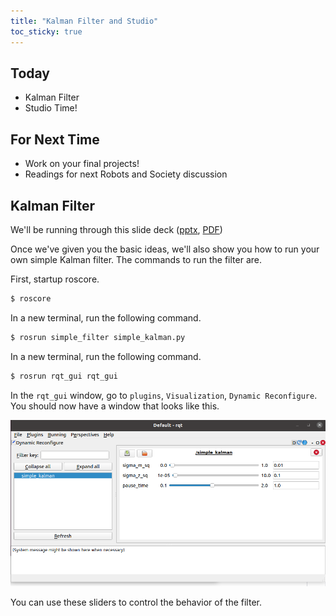 ```yaml
---
title: "Kalman Filter and Studio"
toc_sticky: true
---
```


## Today

* Kalman Filter
* Studio Time!

## For Next Time

* Work on your final projects!
* Readings for next Robots and Society discussion

## Kalman Filter

We'll be running through this slide deck ([pptx](https://drive.google.com/file/d/1yVFgAFPqXGgN2F0FlHZPxA7lYgJlGYPF/view?usp=sharing), [PDF](https://drive.google.com/file/d/1vtcSzF_Q7o6PEhUoXCoIfLgYFX_Xs4-_/view?usp=sharing))

Once we've given you the basic ideas, we'll also show you how to run your own simple Kalman filter.  The commands to run the filter are.


First, startup roscore.

```bash
$ roscore
```

In a new terminal, run the following command.
 
```bash
$ rosrun simple_filter simple_kalman.py
```

In a new terminal, run the following command.
```bash
$ rosrun rqt_gui rqt_gui
```

In the ``rqt_gui`` window, go to ``plugins``, ``Visualization``, ``Dynamic Reconfigure``.  You should now have a window that looks like this.

![The dynamic reconfigure GUI of the simple Kalman node](day24images/dynamicreconfigure.png)

You can use these sliders to control the behavior of the filter.
